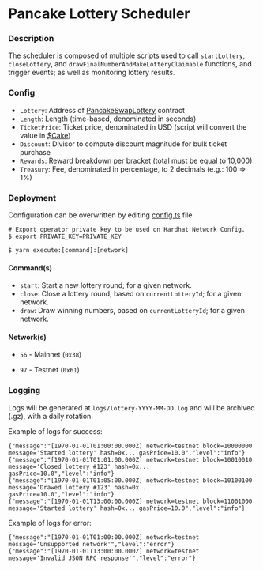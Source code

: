 # Pancake Lottery Scheduler

### Description

The scheduler is composed of multiple scripts used to call `startLottery`, `closeLottery`, and `drawFinalNumberAndMakeLotteryClaimable` functions, and trigger events; as well as monitoring lottery results.

### Config

- `Lottery`: Address of [PancakeSwapLottery](https://github.com/pancakeswap/pancake-contracts/tree/master/projects/lottery) contract
- `Length`: Length (time-based, denominated in seconds)
- `TicketPrice`: Ticket price, denominated in USD (script will convert the value in [$Cake](https://bscscan.com/token/0x0e09fabb73bd3ade0a17ecc321fd13a19e81ce82))
- `Discount`: Divisor to compute discount magnitude for bulk ticket purchase
- `Rewards`: Reward breakdown per bracket (total must be equal to 10,000)
- `Treasury`: Fee, denominated in percentage, to 2 decimals (e.g.: 100 => 1%)

### Deployment

Configuration can be overwritten by editing [config.ts](config.ts) file.

```shell script
# Export operator private key to be used on Hardhat Network Config.
$ export PRIVATE_KEY=PRIVATE_KEY

$ yarn execute:[command]:[network]
```

#### Command(s)

- `start`: Start a new lottery round; for a given network.
- `close`: Close a lottery round, based on `currentLotteryId`; for a given network.
- `draw`: Draw winning numbers, based on `currentLotteryId`; for a given network.

#### Network(s)

- `56` - Mainnet (`0x38`)

- `97` - Testnet (`0x61`)

### Logging

Logs will be generated at `logs/lottery-YYYY-MM-DD.log` and will be archived (.gz), with a daily rotation.

Example of logs for success:

```log
{"message":"[1970-01-01T01:00:00.000Z] network=testnet block=10000000 message='Started lottery' hash=0x... gasPrice=10.0","level":"info"}
{"message":"[1970-01-01T01:01:00.000Z] network=testnet block=10010010 message='Closed lottery #123' hash=0x... gasPrice=10.0","level":"info"}
{"message":"[1970-01-01T01:05:00.000Z] network=testnet block=10100100 message='Drawed lottery #123' hash=0x... gasPrice=10.0","level":"info"}
{"message":"[1970-01-01T13:00:00.000Z] network=testnet block=11001000 message='Started lottery' hash=0x... gasPrice=10.0","level":"info"}
```

Example of logs for error:

```log
{"message":"[1970-01-01T01:00:00.000Z] network=testnet message='Unsupported network'","level":"error"}
{"message":"[1970-01-01T13:00:00.000Z] network=testnet message='Invalid JSON RPC response'","level":"error"}
```
